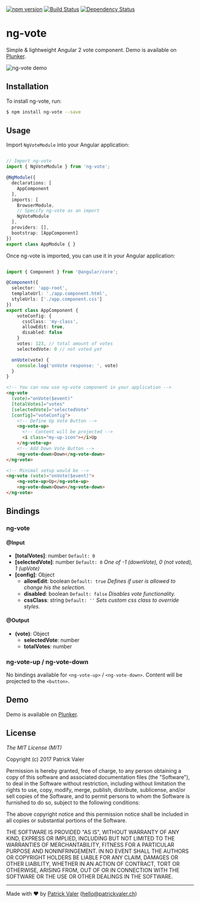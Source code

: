 [![npm version](https://badge.fury.io/js/ng-vote.svg)](http://badge.fury.io/js/ng-vote) [![Build Status](https://travis-ci.org/patrickvaler/ng-vote.svg?branch=master)](https://travis-ci.org/patrickvaler/ng-vote) [![Dependency Status](https://david-dm.org/patrickvaler/ng-vote/status.svg?style=flat)](https://david-dm.org/patrickvaler/ng-vote)


ng-vote
=======

Simple & lightweight Angular 2 vote component. Demo is available on [Plunker][plunkerDemo].

![ng-vote demo][demo]

## Installation

To install ng-vote, run:

```bash
$ npm install ng-vote --save
```

## Usage
Import `NgVoteModule` into your Angular application:

```typescript

// Import ng-vote
import { NgVoteModule } from 'ng-vote';

@NgModule({
  declarations: [
    AppComponent
  ],
  imports: [
    BrowserModule,
    // Specify ng-vote as an import
    NgVoteModule
  ],
  providers: [],
  bootstrap: [AppComponent]
})
export class AppModule { }
```

Once ng-vote is imported, you can use it in your Angular application:

```typescript

import { Component } from '@angular/core';

@Component({
  selector: 'app-root',
  templateUrl: './app.component.html',
  styleUrls: ['./app.component.css']
})
export class AppComponent {
    voteConfig: {
      cssClass: 'my-class',
      allowEdit: true, 
      disabled: false
    }
    votes: 123, // total amount of votes
    selectedVote: 0 // not voted yet

  onVote(vote) {
    console.log('onVote response: ', vote)
  }
}
```

```html
<!-- You can now use ng-vote component in your application -->
<ng-vote 
  (vote)="onVote($event)" 
  [totalVotes]="votes" 
  [selectedVote]="selectedVote" 
  [config]="voteConfig">
    <!-- Define Up Vote Button -->
    <ng-vote-up>
      <!-- Content will be projected -->
      <i class="my-up-icon"></i>Up
    </ng-vote-up>
    <!-- Add Down Vote Button -->
    <ng-vote-down>Down</ng-vote-down>
</ng-vote> 

<!-- Minimal setup would be -->
<ng-vote (vote)="onVote($event)">
    <ng-vote-up>Up</ng-vote-up>
    <ng-vote-down>Down</ng-vote-down>
</ng-vote>
```

## Bindings
### ng-vote
#### @Input

* **[totalVotes]**: number `Default: 0`
* **[selectedVote]**: number `Default: 0`
_One of -1 (downVote), 0 (not voted), 1 (upVote)_
* **[config]**: Object
    * **allowEdit**: boolean `Default: true`
        _Defines if user is allowed to change his the selection._
    * **disabled**: boolean `Default: false`
        _Disables vote functionality._
    * **cssClass**: string `Default: ''`
        _Sets custom css class to override styles._
        
        
#### @Output
* **(vote)**: Object
    * **selectedVote**: number
    * **totalVotes**: number

### ng-vote-up / ng-vote-down
No bindings available for `<ng-vote-up>` / `<ng-vote-down>`. Content will be projected to the `<button>`.

## Demo
Demo is available on [Plunker][plunkerDemo].

## License

*The MIT License (MIT)*

Copyright (c) 2017 Patrick Valer

Permission is hereby granted, free of charge, to any person obtaining a copy of this software and associated documentation files (the "Software"), to deal in the Software without restriction, including without limitation the rights to use, copy, modify, merge, publish, distribute, sublicense, and/or sell copies of the Software, and to permit persons to whom the Software is furnished to do so, subject to the following conditions:

The above copyright notice and this permission notice shall be included in all copies or substantial portions of the Software.

THE SOFTWARE IS PROVIDED "AS IS", WITHOUT WARRANTY OF ANY KIND, EXPRESS OR IMPLIED, INCLUDING BUT NOT LIMITED TO THE WARRANTIES OF MERCHANTABILITY, FITNESS FOR A PARTICULAR PURPOSE AND NONINFRINGEMENT. IN NO EVENT SHALL THE AUTHORS OR COPYRIGHT HOLDERS BE LIABLE FOR ANY CLAIM, DAMAGES OR OTHER LIABILITY, WHETHER IN AN ACTION OF CONTRACT, TORT OR OTHERWISE, ARISING FROM, OUT OF OR IN CONNECTION WITH THE SOFTWARE OR THE USE OR OTHER DEALINGS IN THE SOFTWARE.

---
Made with ♥ by [Patrick Valer]("http://www.patrickvaler.ch") (<hello@patrickvaler.ch>)

[plunkerDemo]: https://plnkr.co/edit/Gz4LszNzdUfWYe1bLoGA?p=preview "ng-vote demo on Plunker"
[demo]: https://image.ibb.co/niY4kv/ng_vote_demo.gif "ng-vote demo"

